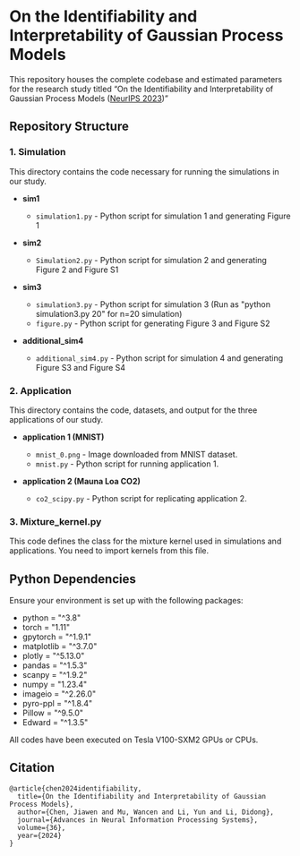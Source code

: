 # On the Identifiability and Interpretability of Gaussian Process Models

This repository houses the complete codebase and estimated parameters for the research study titled “On the Identifiability and Interpretability of Gaussian Process Models ([NeurIPS 2023](https://proceedings.neurips.cc/paper_files/paper/2023/hash/dea2b4f9012686bcc1f59a62bcd28158-Abstract-Conference.html))”

## Repository Structure

### 1. Simulation

This directory contains the code necessary for running the simulations in our study.

- **sim1**
  - `simulation1.py` - Python script for simulation 1 and generating Figure 1

- **sim2**
  - `Simulation2.py` - Python script for simulation 2 and generating Figure 2 and Figure S1

- **sim3**
  - `simulation3.py` - Python script for simulation 3 (Run as "python simulation3.py 20" for n=20 simulation)
  - `figure.py` - Python script for generating Figure 3 and Figure S2

- **additional_sim4**
  - `additional_sim4.py` - Python script for simulation 4 and generating Figure S3 and Figure S4

### 2. Application

This directory contains the code, datasets, and output for the three applications of our study.

- **application 1 (MNIST)**
  - `mnist_0.png` - Image downloaded from MNIST dataset.
  - `mnist.py` - Python script for running application 1.
  
- **application 2 (Mauna Loa CO2)**
  - `co2_scipy.py` - Python script for replicating application 2.


### 3. Mixture_kernel.py
This code defines the class for the mixture kernel used in simulations and applications. You need to import kernels from this file.

## Python Dependencies

Ensure your environment is set up with the following packages:

- python = "^3.8"
- torch = "1.11"
- gpytorch = "^1.9.1"
- matplotlib = "^3.7.0"
- plotly = "^5.13.0"
- pandas = "^1.5.3"
- scanpy = "^1.9.2"
- numpy = "1.23.4"
- imageio = "^2.26.0"
- pyro-ppl = "^1.8.4"
- Pillow = "^9.5.0"
- Edward = "^1.3.5"

All codes have been executed on Tesla V100-SXM2 GPUs or CPUs.

## Citation

```
@article{chen2024identifiability,
  title={On the Identifiability and Interpretability of Gaussian Process Models},
  author={Chen, Jiawen and Mu, Wancen and Li, Yun and Li, Didong},
  journal={Advances in Neural Information Processing Systems},
  volume={36},
  year={2024}
}
```
